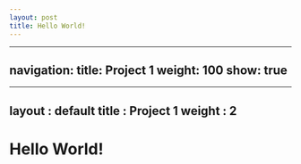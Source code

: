 ```yaml
---
layout: post
title: Hello World!
---
```


---
navigation:
  title: Project 1
  weight: 100
  show: true
---

---
layout : default
title  : Project 1
weight : 2
---
# Hello World!